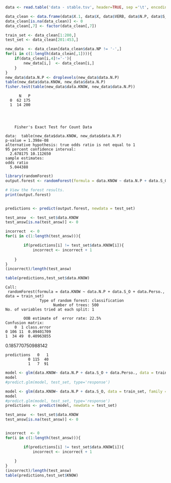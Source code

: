

```R
data <- read.table('data - stable.tsv', header=TRUE, sep ='\t', encoding="UTF-8", quote = '')
```


```R
data_clean <- data.frame(data$X.1, data$X, data$VERB, data$N.P, data$S_O, data$Time, data$KNOW, data$Perso., data$Act)
data_clean[is.na(data_clean)] <- 0
data_clean[,7] <- factor(data_clean[,7])

train_set <- data_clean[1:200,]
test_set <- data_clean[201:453,]
```


```R
new_data  <- data_clean[data_clean$data.NP != '-',]
for(i in c(1:length(data_clean[,1]))){
    if(data_clean[i,4]!='-'){
        new_data[i,]  <- data_clean[i,]
    }
}
new_data$data.N.P <- droplevels(new_data$data.N.P)
table(new_data$data.KNOW, new_data$data.N.P)
fisher.test(table(new_data$data.KNOW, new_data$data.N.P))
```


       
          N   P
      0  62 175
      1  14 200



    
    	Fisher's Exact Test for Count Data
    
    data:  table(new_data$data.KNOW, new_data$data.N.P)
    p-value = 1.398e-08
    alternative hypothesis: true odds ratio is not equal to 1
    95 percent confidence interval:
      2.678175 10.112650
    sample estimates:
    odds ratio 
      5.044388 
    



```R
library(randomForest)
output.forest <- randomForest(formula = data.KNOW ~ data.N.P + data.S_O + data.Perso., data = train_set)

# View the forest results.
print(output.forest) 


predictions <- predict(output.forest, newdata = test_set)

test_answ  <- test_set$data.KNOW
test_answ[is.na(test_answ)] <- 0

incorrect  <- 0
for(i in c(1:length(test_answ))){

        if(predictions[i] != test_set$data.KNOW[i]){
            incorrect <- incorrect + 1
        
    }
}
(incorrect)/length(test_answ)

table(predictions,test_set$data.KNOW)
```

    
    Call:
     randomForest(formula = data.KNOW ~ data.N.P + data.S_O + data.Perso.,      data = train_set) 
                   Type of random forest: classification
                         Number of trees: 500
    No. of variables tried at each split: 1
    
            OOB estimate of  error rate: 22.5%
    Confusion matrix:
        0  1 class.error
    0 106 11  0.09401709
    1  34 49  0.40963855
    


0.185770750988142



               
    predictions   0   1
              0 115  40
              1   7  91



```R
model <- glm(data.KNOW~ data.N.P + data.S_O + data.Perso., data = train_set, family = "binomial")
model
#predict.glm(model, test_set, type='response')
```


```R
model <- glm(data.KNOW~ data.N.P + data.S_O, data = train_set, family = "binomial")
model
#predict.glm(model, test_set, type='response')
predictions <- predict(model, newdata = test_set)

test_answ  <- test_set$data.KNOW
test_answ[is.na(test_answ)] <- 0


incorrect  <- 0
for(i in c(1:length(test_answ))){

        if(predictions[i] != test_set$data.KNOW[i]){
            incorrect <- incorrect + 1
        
    }
}
(incorrect)/length(test_answ)
table(predictions,test_set$KNOW)
```
